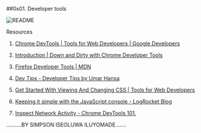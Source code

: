 ##0x01. Developer tools

![README](https://github.com/simpsonismade24d/alx-frontend/assets/111156398/fbe9e7ab-127c-42fd-81a5-09af1f5ebf96)

Resources

1. [Chrome DevTools | Tools for Web Developers | Google Developers](https://intranet.alxswe.com/rltoken/a00xWFVG2r6G3lphxOFexA)

2. [Introduction | Down and Dirty with Chrome Developer Tools](https://intranet.alxswe.com/rltoken/NMYYMG44e0dZ2eb5uR4iUQ)

3. [Firefox Developer Tools | MDN](https://intranet.alxswe.com/rltoken/If7a66qWg4qxhKuNPRoJCw)

4. [Dev Tips - Developer Tips by Umar Hansa](https://intranet.alxswe.com/rltoken/rdGj_NA-X--rwekzt9bffQ)

5. [Get Started With Viewing And Changing CSS | Tools for Web Developers](https://intranet.alxswe.com/rltoken/rU_42ND20tHzosN2V1xP1w)

6. [Keeping it simple with the JavaScript console - LogRocket Blog](https://intranet.alxswe.com/rltoken/UiqZ7pmI5L7BMr3ZaG4Bow)

7. [Inspect Network Activity - Chrome DevTools 101.](https://intranet.alxswe.com/rltoken/I_IHgn0hsaB1kee6RgU1SQ)


..........BY SIMPSON ISEOLUWA ILUYOMADE.......
